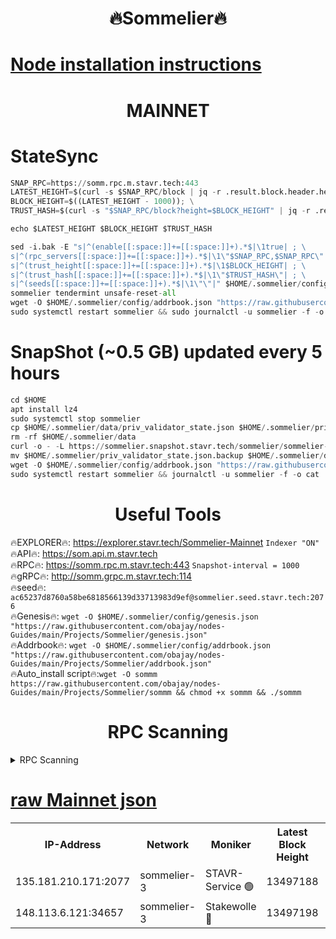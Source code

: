 <h1 align="center"> 🔥Sommelier🔥</h1>

[Node installation instructions](https://github.com/obajay/nodes-Guides/tree/main/Projects/Sommelier)
=
<h1 align="center"> MAINNET</h1>

# StateSync
```python
SNAP_RPC=https://somm.rpc.m.stavr.tech:443
LATEST_HEIGHT=$(curl -s $SNAP_RPC/block | jq -r .result.block.header.height); \
BLOCK_HEIGHT=$((LATEST_HEIGHT - 1000)); \
TRUST_HASH=$(curl -s "$SNAP_RPC/block?height=$BLOCK_HEIGHT" | jq -r .result.block_id.hash)

echo $LATEST_HEIGHT $BLOCK_HEIGHT $TRUST_HASH

sed -i.bak -E "s|^(enable[[:space:]]+=[[:space:]]+).*$|\1true| ; \
s|^(rpc_servers[[:space:]]+=[[:space:]]+).*$|\1\"$SNAP_RPC,$SNAP_RPC\"| ; \
s|^(trust_height[[:space:]]+=[[:space:]]+).*$|\1$BLOCK_HEIGHT| ; \
s|^(trust_hash[[:space:]]+=[[:space:]]+).*$|\1\"$TRUST_HASH\"| ; \
s|^(seeds[[:space:]]+=[[:space:]]+).*$|\1\"\"|" $HOME/.sommelier/config/config.toml
sommelier tendermint unsafe-reset-all
wget -O $HOME/.sommelier/config/addrbook.json "https://raw.githubusercontent.com/obajay/nodes-Guides/main/Projects/Sommelier/addrbook.json"
sudo systemctl restart sommelier && sudo journalctl -u sommelier -f -o cat
```
# SnapShot (~0.5 GB) updated every 5 hours
```python
cd $HOME
apt install lz4
sudo systemctl stop sommelier
cp $HOME/.sommelier/data/priv_validator_state.json $HOME/.sommelier/priv_validator_state.json.backup
rm -rf $HOME/.sommelier/data
curl -o - -L https://sommelier.snapshot.stavr.tech/sommelier/sommelier-snap.tar.lz4 | lz4 -c -d - | tar -x -C $HOME/.sommelier --strip-components 2
mv $HOME/.sommelier/priv_validator_state.json.backup $HOME/.sommelier/data/priv_validator_state.json
wget -O $HOME/.sommelier/config/addrbook.json "https://raw.githubusercontent.com/obajay/nodes-Guides/main/Projects/Sommelier/addrbook.json"
sudo systemctl restart sommelier && journalctl -u sommelier -f -o cat
```

 <h1 align="center"> Useful Tools</h1>

🔥EXPLORER🔥:     https://explorer.stavr.tech/Sommelier-Mainnet        `Indexer "ON"` \
🔥API🔥:          https://som.api.m.stavr.tech \
🔥RPC🔥:          https://somm.rpc.m.stavr.tech:443              `Snapshot-interval = 1000` \
🔥gRPC🔥:         http://somm.grpc.m.stavr.tech:114 \
🔥seed🔥:      `ac65237d8760a58be6818566139d33713983d9ef@sommelier.seed.stavr.tech:2076` \
🔥Genesis🔥:   `wget -O $HOME/.sommelier/config/genesis.json "https://raw.githubusercontent.com/obajay/nodes-Guides/main/Projects/Sommelier/genesis.json"` \
🔥Addrbook🔥:  `wget -O $HOME/.sommelier/config/addrbook.json "https://raw.githubusercontent.com/obajay/nodes-Guides/main/Projects/Sommelier/addrbook.json"` \
🔥Auto_install script🔥:`wget -O sommm https://raw.githubusercontent.com/obajay/nodes-Guides/main/Projects/Sommelier/sommm && chmod +x sommm && ./sommm`

<h1 align="center"> RPC Scanning</h1>

<details>
<summary>RPC Scanning</summary>

<h2 align="center"> We scan nodes in real time every 4 hours. And we provide the final result of RPC endpoints.
We cannot influence the operation of these nodes in any way. </h2>


```python
If Voting Power is higher than 0 --> then the Node is a validator of the network and may be subject to attack and be a potential threat to the chain.
```
```python
We marked such validators with a red symbol
```

</details>

[raw Mainnet json](https://rpc-check.somm.stavr.tech/somm/rpc-somm-result.json)
=


<table><tr><th>IP-Address</th><th>Network</th><th>Moniker</th><th>Latest Block Height</th><th>Earliest Block Height</th><th>Catching Up</th><th>Tx Index</th><th>Voting Power</th><th>Scan Time</th></tr><tr><td>135.181.210.171:2077</td><td>sommelier-3</td><td>STAVR-Service 🟢</td><td>13497188</td><td>12887501</td><td>False</td><td>on</td><td>0</td><td>2024-03-11T02:15:45.591568934UTC</td></tr><tr><td>148.113.6.121:34657</td><td>sommelier-3</td><td>Stakewolle 🔴</td><td>13497198</td><td>13278282</td><td>False</td><td>off</td><td>1111184</td><td>2024-03-11T02:16:39.274885656UTC</td></tr></table>
